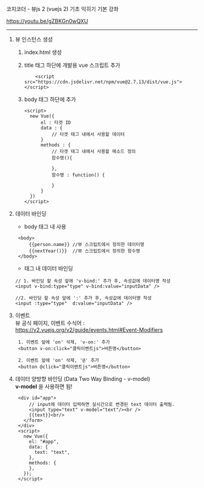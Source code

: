 코지코더 - 뷰js 2 (vuejs 2) 기초 익히기 기본 강좌

https://youtu.be/gZBKGn0wQXU

---

1. 뷰 인스턴스 생성

   1. index.html 생성
   2. title 태그 하단에 개발용 vue 스크립트 추가
      ```
          <script src="https://cdn.jsdelivr.net/npm/vue@2.7.13/dist/vue.js"></script>
      ```
   3. body 태그 하단에 추가

      ```
      <script>
        new Vue({
            el : 타겟 ID
            data : {
                // 타겟 태그 내에서 사용할 데이터
            }
            methods : {
                // 타겟 태그 내에서 사용할 메소드 정의
                함수명(){

                },
                함수명 : function() {

                }
            }
        })
      </script>
      ```

2. 데이터 바인딩

   - body 태그 내 사용

   ```
    <body>
        {{person.name}} //뷰 스크립트에서 정의한 데이터명
        {{nextYear()}}  //뷰 스크립트에서 정의한 함수명
    </body>
   ```

   - 태그 내 데이터 바인딩

   ```
   // 1. 바인딩 할 속성 앞에 'v-bind:' 추가 후, 속성값에 데이터명 작성
   <input v-bind:type="type" v-bind:value="inputData" />

   //2. 바인딩 할 속성 앞에 ':' 추가 후, 속성값에 데이터명 작성
   <input :type="type"  d:value="inputData" />
   ```

3. 이벤트  
   뷰 공식 페이지, 이벤트 수식어 : https://v2.vuejs.org/v2/guide/events.html#Event-Modifiers

   ```
    1. 이벤트 앞에 'on' 삭제, 'v-on:' 추가
    <button v-on:click="클릭이벤트js">버튼명</button>

    2. 이벤트 앞에 'on' 삭제, '@' 추가
    <button @click="클릭이벤트js">버튼명</button>
   ```

4. 데이터 양방향 바인딩 (Data Two Way Binding - v-model)  
   **v-model** 을 사용하면 됨!

   ```
    <div id="app">
        // input에 데이터 입력하면 실시간으로 변경된 text 데이터 출력됨.
        <input type="text" v-model="text"/><br />
        {{text}}<br/>
      </form>
    </div>
    <script>
      new Vue({
        el: "#app",
        data: {
          text: "text",
        },
        methods: {
        },
      });
    </script>
   ```
